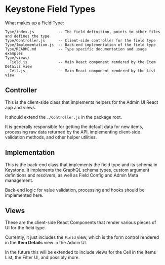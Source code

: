 # Keystone Field Types

What makes up a Field Type:

```
Type/index.js           -- The field definition, points to other files and defines the type
Type/Controller.js      -- Client-side controller for the field type
Type/Implementation.js  -- Back-end implementation of the field type
Type/README.md          -- Type specific documentation and usage examples
Type/views/
  Field.js              -- Main React component rendered by the Item Details view
  Cell.js               -- Main React component rendered by the List view
```

## Controller

This is the client-side class that implements helpers for the Admin UI React app
and views.

It should extend the `./Controller.js` in the package root.

It is generally responsible for getting the default data for new items,
processing raw data returned by the API, implementing client-side validation
methods, and other helper utilities.

## Implementation

This is the back-end class that implements the field type and its schema in
Keystone. It implements the GraphQL schema types, custom argument definitions
and resolvers, as well as Field Config and Admin Meta management.

Back-end logic for value validation, processing and hooks should be implemented
here.

## Views

These are the client-side React Components that render various pieces of UI for
the field type.

Currently, it just includes the `Field` view, which is the form control rendered
in the **Item Details** view in the Admin UI.

In the future this will be extended to include views for the Cell in the Items
List, the Filter UI, and possibly more.
